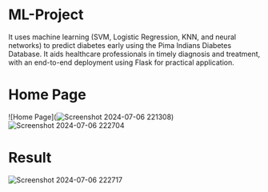 # ML-Project
It uses machine learning (SVM, Logistic Regression, KNN, and neural networks) to predict diabetes early using the Pima Indians Diabetes Database.  It aids healthcare professionals in timely diagnosis and treatment, with an end-to-end deployment using Flask for practical application.

# Home Page
![Home Page](![Screenshot 2024-07-06 221308](https://github.com/Hemangi90/ML-Project/assets/135530572/9f802177-13ba-400a-8ce9-14d05042aefa))
![Screenshot 2024-07-06 222704](https://github.com/Hemangi90/ML-Project/assets/135530572/aed6f1bb-ff0d-4c89-8334-519186a86a5f)

# Result
![Screenshot 2024-07-06 222717](https://github.com/Hemangi90/ML-Project/assets/135530572/88106c5d-31c8-4c3f-b630-c9655e585821)
